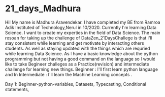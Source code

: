 # 21_days_Madhura 
Hi! My name is Madhura Aravendekar. 
I have completed my BE from Ramroa Adik Instituted of Technology,Nerul in 10/2020.
Currently I'm learning Data Science.
I want to create my experties in the field of Data Science. 
The main resoan for taking up the challenge of DataZen_21DaysChallege is that I'll stay consistent while learning and get motivate by interacting others students. As well as staying updated with the things which are requried while learning Data Science. 
As I have a basic knowledge about the python programming but not having a good command on the language so I would like to take Begineer challeges as a Practice(revision) and  intermediate challenge for learning new things.
Beginner : I'll first learn python language and In  Intermediate : I'll learn the Machine Learning concepts .


Day 1: Beginner-python-variables, Datasets, Typecasting, Conditional statements, 
